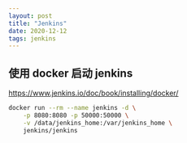 ```yaml
---
layout: post
title: "Jenkins"
date: 2020-12-12
tags: jenkins
---
```


## 使用 docker 启动 jenkins

https://www.jenkins.io/doc/book/installing/docker/

```bash
docker run --rm --name jenkins -d \
    -p 8080:8080 -p 50000:50000 \
    -v /data/jenkins_home:/var/jenkins_home \
    jenkins/jenkins
```
